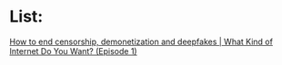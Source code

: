 # List:
[How to end censorship, demonetization and deepfakes | What Kind of Internet Do You Want? (Episode 1)](https://youtu.be/fu4xEEeGapA)

